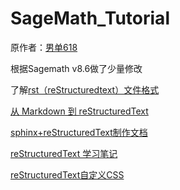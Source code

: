 # SageMath_Tutorial

原作者：[男单618](http://ai7.org/wp/html/682.html)

根据Sagemath v8.6做了少量修改

了解[rst（reStructuredtext）文件格式](http://rtfd.zoomquiet.top/docs-py3_zh/build/html/documenting/index.html)

  [从 Markdown 到 reStructuredText](https://macplay.github.io/posts/cong-markdown-dao-restructuredtext/)
    
  [sphinx+reStructuredText制作文档](https://www.cnblogs.com/zhaojiedi1992/p/zhaojiedi_python_013_rst_spinx.html)
  
  [reStructuredText 学习笔记](http://notes.tanchuanqi.com/tools/reStructuredText.html)
  
  [reStructuredText自定义CSS](https://stackoverflow.com/questions/32079200/how-do-i-set-up-custom-styles-for-restructuredtext-sphinx-readthedocs-etc)
